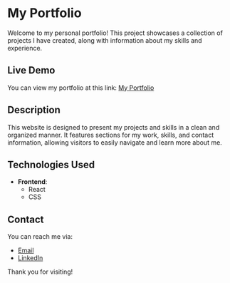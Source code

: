 # My Portfolio

Welcome to my personal portfolio! This project showcases a collection of projects I have created, along with information about my skills and experience.

## Live Demo

You can view my portfolio at this link: [My Portfolio](https://hamada-portfolio.vercel.app/)

## Description

This website is designed to present my projects and skills in a clean and organized manner. It features sections for my work, skills, and contact information, allowing visitors to easily navigate and learn more about me.

## Technologies Used

- **Frontend**: 
  - React
  - CSS

## Contact

You can reach me via:
- [Email](hstaha1190@gmail.com)
- [LinkedIn](https://www.linkedin.com/in/hamada-elsayed-90h2011/)

Thank you for visiting!

